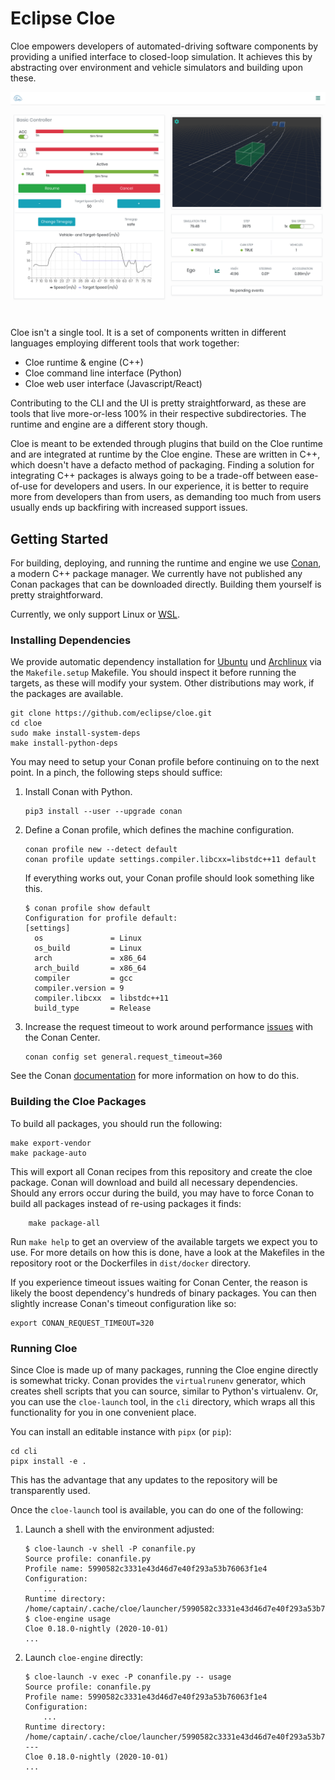 Eclipse Cloe
============

Cloe empowers developers of automated-driving software components by providing
a unified interface to closed-loop simulation. It achieves this by abstracting
over environment and vehicle simulators and building upon these.

![Screenshot of the Cloe UI](docs/images/screenshot.png)

Cloe isn't a single tool. It is a set of components written in different
languages employing different tools that work together:

 - Cloe runtime & engine (C++)
 - Cloe command line interface (Python)
 - Cloe web user interface (Javascript/React)

Contributing to the CLI and the UI is pretty straightforward, as these are
tools that live more-or-less 100% in their respective subdirectories. The
runtime and engine are a different story though.

Cloe is meant to be extended through plugins that build on the Cloe runtime and
are integrated at runtime by the Cloe engine. These are written in C++, which
doesn't have a defacto method of packaging. Finding a solution for integrating
C++ packages is always going to be a trade-off between ease-of-use for
developers and users. In our experience, it is better to require more from
developers than from users, as demanding too much from users usually ends up
backfiring with increased support issues.

Getting Started
---------------

For building, deploying, and running the runtime and engine we use [Conan][1],
a modern C++ package manager. We currently have not published any Conan
packages that can be downloaded directly. Building them yourself is pretty
straightforward.

Currently, we only support Linux or [WSL][2].

### Installing Dependencies

We provide automatic dependency installation for [Ubuntu][3] und [Archlinux][4]
via the `Makefile.setup` Makefile. You should inspect it before
running the targets, as these will modify your system.
Other distributions may work, if the packages are available.

    git clone https://github.com/eclipse/cloe.git
    cd cloe
    sudo make install-system-deps
    make install-python-deps

You may need to setup your Conan profile before continuing on to the next
point. In a pinch, the following steps should suffice:

 1. Install Conan with Python.
    ```
    pip3 install --user --upgrade conan
    ```
 2. Define a Conan profile, which defines the machine configuration.
    ```
    conan profile new --detect default
    conan profile update settings.compiler.libcxx=libstdc++11 default
    ```
    If everything works out, your Conan profile should look something like this.
    ```console
    $ conan profile show default
    Configuration for profile default:
    [settings]
      os               = Linux
      os_build         = Linux
      arch             = x86_64
      arch_build       = x86_64
      compiler         = gcc
      compiler.version = 9
      compiler.libcxx  = libstdc++11
      build_type       = Release
    ```

3. Increase the request timeout to work around performance [issues][5] with the
   Conan Center.
   ```
   conan config set general.request_timeout=360
   ```
See the Conan [documentation][6] for more information on how to do this.

### Building the Cloe Packages

To build all packages, you should run the following:

    make export-vendor
    make package-auto

This will export all Conan recipes from this repository and create the cloe
package. Conan will download and build all necessary dependencies. Should
any errors occur during the build, you may have to force Conan to build
all packages instead of re-using packages it finds:
```
    make package-all
```
Run `make help` to get an overview of the available targets we expect you to
use. For more details on how this is done, have a look at the Makefiles in the
repository root or the Dockerfiles in `dist/docker` directory.

If you experience timeout issues waiting for Conan Center, the reason is likely
the boost dependency's hundreds of binary packages. You can then slightly
increase Conan's timeout configuration like so:

    export CONAN_REQUEST_TIMEOUT=320

### Running Cloe

Since Cloe is made up of many packages, running the Cloe engine directly is
somewhat tricky. Conan provides the `virtualrunenv` generator, which creates
shell scripts that you can source, similar to Python's virtualenv. Or, you can
use the `cloe-launch` tool, in the `cli` directory, which wraps all this
functionality for you in one convenient place.

You can install an editable instance with `pipx` (or `pip`):

    cd cli
    pipx install -e .

This has the advantage that any updates to the repository will be transparently
used.

Once the `cloe-launch` tool is available, you can do one of the following:

 1. Launch a shell with the environment adjusted:
    ```console
    $ cloe-launch -v shell -P conanfile.py
    Source profile: conanfile.py
    Profile name: 5990582c3331e43d46d7e40f293a53b76063f1e4
    Configuration:
        ...
    Runtime directory: /home/captain/.cache/cloe/launcher/5990582c3331e43d46d7e40f293a53b76063f1e4
    $ cloe-engine usage
    Cloe 0.18.0-nightly (2020-10-01)
    ...
    ```
 2. Launch `cloe-engine` directly:
    ```console
    $ cloe-launch -v exec -P conanfile.py -- usage
    Source profile: conanfile.py
    Profile name: 5990582c3331e43d46d7e40f293a53b76063f1e4
    Configuration:
        ...
    Runtime directory: /home/captain/.cache/cloe/launcher/5990582c3331e43d46d7e40f293a53b76063f1e4
    ---
    Cloe 0.18.0-nightly (2020-10-01)
    ...
    ```

[1]: https://conan.io
[2]: https://docs.microsoft.com/en-us/windows/wsl/about
[3]: https://ubuntu.com
[4]: https://archlinux.org
[5]: https://github.com/conan-io/conan-center-index/issues/950
[6]: https://docs.conan.io/en/latest/
